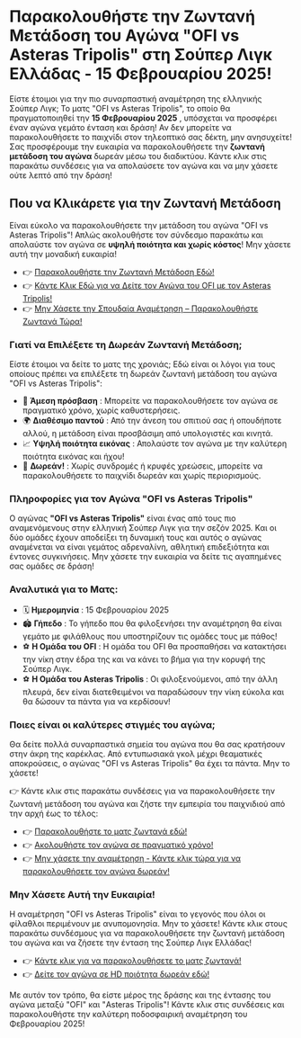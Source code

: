 # Παρακολουθήστε την Ζωντανή Μετάδοση του Αγώνα "OFI vs Asteras Tripolis" στη Σούπερ Λιγκ Ελλάδας - 15 Φεβρουαρίου 2025!

Είστε έτοιμοι για την πιο συναρπαστική αναμέτρηση της ελληνικής Σούπερ Λιγκ; Το ματς "OFI vs Asteras Tripolis", το οποίο θα πραγματοποιηθεί την **15 Φεβρουαρίου 2025** , υπόσχεται να προσφέρει έναν αγώνα γεμάτο ένταση και δράση! Αν δεν μπορείτε να παρακολουθήσετε το παιχνίδι στον τηλεοπτικό σας δέκτη, μην ανησυχείτε! Σας προσφέρουμε την ευκαιρία να παρακολουθήσετε την **ζωντανή μετάδοση του αγώνα** δωρεάν μέσω του διαδικτύου. Κάντε κλικ στις παρακάτω συνδέσεις για να απολαύσετε τον αγώνα και να μην χάσετε ούτε λεπτό από την δράση!

## Που να Κλικάρετε για την Ζωντανή Μετάδοση

Είναι εύκολο να παρακολουθήσετε την μετάδοση του αγώνα "OFI vs Asteras Tripolis"! Απλώς ακολουθήστε τον σύνδεσμο παρακάτω και απολαύστε τον αγώνα σε **υψηλή ποιότητα και χωρίς κόστος**! Μην χάσετε αυτή την μοναδική ευκαιρία!

- 👉 [Παρακολουθήστε την Ζωντανή Μετάδοση Εδώ!](https://tinyurl.com/livestreamfreeo?st=OFI+vs+Asteras+Tripolis&si=ghc)
- 👉 [Κάντε Κλικ Εδώ για να Δείτε τον Αγώνα του OFI με τον Asteras Tripolis!](https://tinyurl.com/livestreamfreeo?st=OFI+vs+Asteras+Tripolis&si=ghc)
- 👉 [Μην Χάσετε την Σπουδαία Αναμέτρηση – Παρακολουθήστε Ζωντανά Τώρα!](https://tinyurl.com/livestreamfreeo?st=OFI+vs+Asteras+Tripolis&si=ghc)

### Γιατί να Επιλέξετε τη Δωρεάν Ζωντανή Μετάδοση;

Είστε έτοιμοι να δείτε το ματς της χρονιάς; Εδώ είναι οι λόγοι για τους οποίους πρέπει να επιλέξετε τη δωρεάν ζωντανή μετάδοση του αγώνα "OFI vs Asteras Tripolis":

- 📅 **Άμεση πρόσβαση** : Μπορείτε να παρακολουθήσετε τον αγώνα σε πραγματικό χρόνο, χωρίς καθυστερήσεις.
- 🌍 **Διαθέσιμο παντού** : Από την άνεση του σπιτιού σας ή οπουδήποτε αλλού, η μετάδοση είναι προσβάσιμη από υπολογιστές και κινητά.
- 📈 **Υψηλή ποιότητα εικόνας** : Απολαύστε τον αγώνα με την καλύτερη ποιότητα εικόνας και ήχου!
- 💬 **Δωρεάν!** : Χωρίς συνδρομές ή κρυφές χρεώσεις, μπορείτε να παρακολουθήσετε το παιχνίδι δωρεάν και χωρίς περιορισμούς.

### Πληροφορίες για τον Αγώνα "OFI vs Asteras Tripolis"

Ο αγώνας **"OFI vs Asteras Tripolis"** είναι ένας από τους πιο αναμενόμενους στην ελληνική Σούπερ Λιγκ για την σεζόν 2025. Και οι δύο ομάδες έχουν αποδείξει τη δυναμική τους και αυτός ο αγώνας αναμένεται να είναι γεμάτος αδρεναλίνη, αθλητική επιδεξιότητα και έντονες συγκινήσεις. Μην χάσετε την ευκαιρία να δείτε τις αγαπημένες σας ομάδες σε δράση!

### Αναλυτικά για το Ματς:

- 🗓️ **Ημερομηνία** : 15 Φεβρουαρίου 2025
- 🏟️ **Γήπεδο** : Το γήπεδο που θα φιλοξενήσει την αναμέτρηση θα είναι γεμάτο με φιλάθλους που υποστηρίζουν τις ομάδες τους με πάθος!
- ⚽ **Η Ομάδα του OFI** : Η ομάδα του OFI θα προσπαθήσει να κατακτήσει την νίκη στην έδρα της και να κάνει το βήμα για την κορυφή της Σούπερ Λιγκ.
- ⚽ **Η Ομάδα του Asteras Tripolis** : Οι φιλοξενούμενοι, από την άλλη πλευρά, δεν είναι διατεθειμένοι να παραδώσουν την νίκη εύκολα και θα δώσουν τα πάντα για να κερδίσουν!

### Ποιες είναι οι καλύτερες στιγμές του αγώνα;

Θα δείτε πολλά συναρπαστικά σημεία του αγώνα που θα σας κρατήσουν στην άκρη της καρέκλας. Από εντυπωσιακά γκολ μέχρι θεαματικές αποκρούσεις, ο αγώνας "OFI vs Asteras Tripolis" θα έχει τα πάντα. Μην το χάσετε!

👉 Κάντε κλικ στις παρακάτω συνδέσεις για να παρακολουθήσετε την ζωντανή μετάδοση του αγώνα και ζήστε την εμπειρία του παιχνιδιού από την αρχή έως το τέλος:

- 👉 [Παρακολουθήστε το ματς ζωντανά εδώ!](https://tinyurl.com/livestreamfreeo?st=OFI+vs+Asteras+Tripolis&si=ghc)
- 👉 [Ακολουθήστε τον αγώνα σε πραγματικό χρόνο!](https://tinyurl.com/livestreamfreeo?st=OFI+vs+Asteras+Tripolis&si=ghc)
- 👉 [Μην χάσετε την αναμέτρηση - Κάντε κλικ τώρα για να παρακολουθήσετε τον αγώνα δωρεάν!](https://tinyurl.com/livestreamfreeo?st=OFI+vs+Asteras+Tripolis&si=ghc)

### Μην Χάσετε Αυτή την Ευκαιρία!

Η αναμέτρηση "OFI vs Asteras Tripolis" είναι το γεγονός που όλοι οι φίλαθλοι περιμένουν με ανυπομονησία. Μην το χάσετε! Κάντε κλικ στους παρακάτω συνδέσμους για να παρακολουθήσετε την ζωντανή μετάδοση του αγώνα και να ζήσετε την ένταση της Σούπερ Λιγκ Ελλάδας!

- 👉 [Κάντε κλικ για να παρακολουθήσετε το ματς ζωντανά!](https://tinyurl.com/livestreamfreeo?st=OFI+vs+Asteras+Tripolis&si=ghc)
- 👉 [Δείτε τον αγώνα σε HD ποιότητα δωρεάν εδώ!](https://tinyurl.com/livestreamfreeo?st=OFI+vs+Asteras+Tripolis&si=ghc)

Με αυτόν τον τρόπο, θα είστε μέρος της δράσης και της έντασης του αγώνα μεταξύ "OFI" και "Asteras Tripolis"! Κάντε κλικ στις συνδέσεις και παρακολουθήστε την καλύτερη ποδοσφαιρική αναμέτρηση του Φεβρουαρίου 2025!

